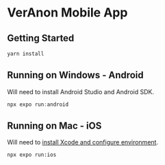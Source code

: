 # VerAnon Mobile App

## Getting Started

```bash
yarn install
```

## Running on Windows - Android

Will need to install Android Studio and Android SDK.

```powershell
npx expo run:android
```

## Running on Mac - iOS

Will need to [install Xcode and configure environment](https://docs.expo.dev/get-started/set-up-your-environment/?platform=ios&device=simulated&mode=development-build&buildEnv=local).

```bash
npx expo run:ios
```
